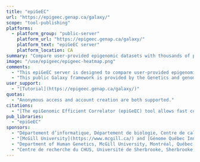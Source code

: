 ```yaml
---
title: "epiGeEC"
url: "https://epigeec.genap.ca/galaxy/"
scope: "tool-publishing"
platforms:
  - platform_group: "public-server"
    platform_url: "https://epigeec.genap.ca/galaxy/"
    platform_text: "epiGeEC server"
    platform_location: CA
summary: "Compare user-provided epigenomic datasets with thousands of public datasets."
image: "/use/epigeec/epigeec-heatmap.png"
comments:
  - "This epiGeEC server is designed to compare user-provided epigenomic datasets with thousands of public datasets in a few minutes. It can also be used to directly compare user’s datasets."
  - "This public Galaxy framework is provided by the Genetics and genomics Analysis Platform (GenAP) project, thereby leveraging Compute Canada advanced research computing infrastructure."
user_support:
  - "[Tutorial](https://epigeec.genap.ca/galaxy/)"
quotas:
  - "Anonymous access and account creation are both supported."
citations:
  - "[The epiGenomic Efficient Correlator (epiGeEC) tool allows fast comparison of user datasets with thousands of public epigenomic datasets](https://doi.org/10.1093/bioinformatics/bty655), Jonathan Laperle, Simon Hébert-Deschamps, Joanny Raby, David Anderson de Lima Morais, Michel Barrette, David Bujold Charlotte Bastin, Marc-Antoine Robert, Jean-François Nadeau, Marie Harel, Alexei Nordell-Markovits, Alain Veilleux, Guillaume Bourque, Pierre-Étienne Jacques. *Bioinformatics*, bty655, doi:10.1093/bioinformatics/bty655"
pub_libraries:
  - "epiGeEC"
sponsors:
  - "Département d’informatique, Département de biologie, Centre de calcul scientifique, Faculté des sciences, [Université de Sherbrooke](https://www.usherbrooke.ca/), Sherbrooke, Québec, Canada"
  - "[McGill University](https://www.mcgill.ca/) and [Génome Québec Innovation Center](http://gqinnovationcenter.com/index.aspx), Montréal, Québec, Canada"
  - "Department of Human Genetics, McGill University, Montréal, Québec, Canada"
  - "Centre de recherche du CHUS, Université de Sherbrooke, Sherbrooke, Québec, Canada"
---
```

